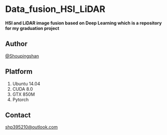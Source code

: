 # Data_fusion_HSI_LiDAR
**HSI and LiDAR image fusion based on Deep Learning which is a repository for my graduation project**

## Author
[@Shoupingshan](https://github.com/ShoupingShan)

## Platform
  1. Ubuntu 14.04
  2. CUDA 8.0
  3. GTX 850M
  4. Pytorch

## Contact
[shp395210@outlook.com](shp395210@outlook.com)
